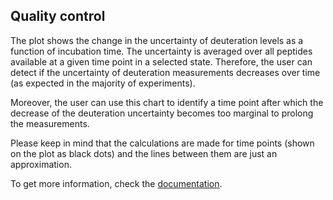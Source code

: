## Quality control

The plot shows the change in the uncertainty of deuteration levels as a function of incubation time. The uncertainty is averaged over all peptides available at a given time point in a selected state. Therefore, the user can detect if the uncertainty of deuteration measurements decreases over time (as expected in the majority of experiments).

Moreover, the user can use this chart to identify a time point after which the decrease of the deuteration uncertainty becomes too marginal to prolong the measurements. 

Please keep in mind that the calculations are made for time points (shown on the plot as black dots) and the lines between them are just an approximation.

To get more information, check the [documentation](https://hadexversum.github.io/HaDeX/articles/overview.html#quality-control).
